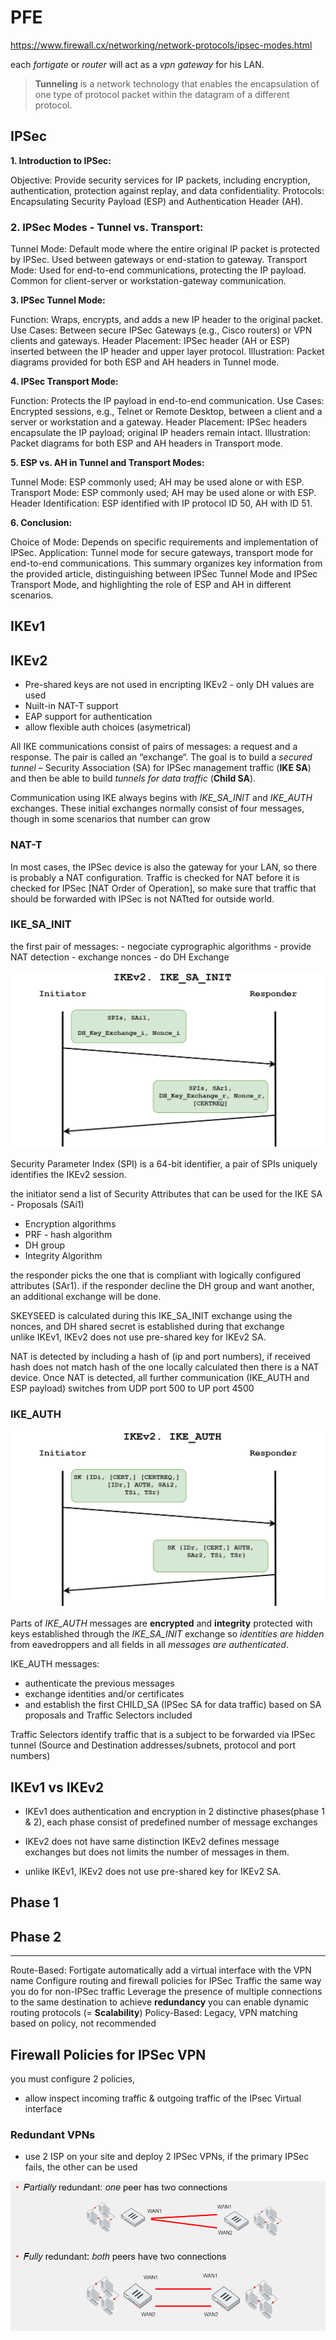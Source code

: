# PFE


https://www.firewall.cx/networking/network-protocols/ipsec-modes.html

each *fortigate* or *router* will act as a *vpn gateway* for his LAN.

> **Tunneling** 
is a network technology that enables the 
encapsulation of one type of protocol packet within 
the datagram of a different protocol.

## IPSec

**1. Introduction to IPSec:**

Objective: Provide security services for IP packets, including encryption, authentication, protection against replay, and data confidentiality.
Protocols: Encapsulating Security Payload (ESP) and Authentication Header (AH).

### 2. IPSec Modes - Tunnel vs. Transport:

Tunnel Mode: Default mode where the entire original IP packet is protected by IPSec. Used between gateways or end-station to gateway.
Transport Mode: Used for end-to-end communications, protecting the IP payload. Common for client-server or workstation-gateway communication.

**3. IPSec Tunnel Mode:**

Function: Wraps, encrypts, and adds a new IP header to the original packet.
Use Cases: Between secure IPSec Gateways (e.g., Cisco routers) or VPN clients and gateways.
Header Placement: IPSec header (AH or ESP) inserted between the IP header and upper layer protocol.
Illustration: Packet diagrams provided for both ESP and AH headers in Tunnel mode.

**4. IPSec Transport Mode:**

Function: Protects the IP payload in end-to-end communication.
Use Cases: Encrypted sessions, e.g., Telnet or Remote Desktop, between a client and a server or workstation and a gateway.
Header Placement: IPSec headers encapsulate the IP payload; original IP headers remain intact.
Illustration: Packet diagrams for both ESP and AH headers in Transport mode.

**5. ESP vs. AH in Tunnel and Transport Modes:**

Tunnel Mode: ESP commonly used; AH may be used alone or with ESP.
Transport Mode: ESP commonly used; AH may be used alone or with ESP.
Header Identification: ESP identified with IP protocol ID 50, AH with ID 51.

**6. Conclusion:**

Choice of Mode: Depends on specific requirements and implementation of IPSec.
Application: Tunnel mode for secure gateways, transport mode for end-to-end communications.
This summary organizes key information from the provided article, distinguishing between IPSec Tunnel Mode and IPSec Transport Mode, and highlighting the role of ESP and AH in different scenarios.

## IKEv1

## IKEv2
- Pre-shared keys are not used in encripting IKEv2 - only DH values are used
- Nuilt-in NAT-T support
- EAP support for authentication
- allow flexible auth choices (asymetrical)

All IKE communications consist of pairs of messages: a request and a response. The pair is called an “exchange“. The goal is to build a *secured tunnel* – Security Association (SA) for IPSec management traffic (**IKE SA**) and then be able to build *tunnels for data traffic* (**Child SA**).

Communication using IKE always begins with *IKE_SA_INIT* and *IKE_AUTH* exchanges. These initial exchanges normally consist of four messages, though in some scenarios that number can grow

### NAT-T
In most cases, the IPSec device is also the gateway for your LAN, so there is probably a NAT configuration. Traffic is checked for NAT before it is checked for IPSec [NAT Order of Operation], so make sure that traffic that should be forwarded with IPSec is not NATted for outside world.


### IKE_SA_INIT

the first pair of messages:
    - negociate cyprographic algorithms 
    - provide NAT detection
    - exchange nonces
    - do DH Exchange

![ike_init](images/ike.draw_io-ikev2.ike_sa_init.jpg)

Security Parameter Index (SPI) is a 64-bit identifier, a pair of SPIs uniquely identifies the IKEv2 session.

the initiator send a list of Security Attributes that can be used for the IKE SA - Proposals (SAi1)
- Encryption algorithms
- PRF - hash algorithm
- DH group
- Integrity Algorithm

the responder picks the one that is compliant with logically configured attributes (SAr1).
if the responder decline the DH group and want another, an additional exchange will be done.

SKEYSEED is calculated during this IKE_SA_INIT exchange using the nonces, and DH shared secret is established during that exchange  
unlike IKEv1, IKEv2 does not use pre-shared key for IKEv2 SA.

NAT is detected by including a hash of (ip and port numbers), if received hash does not match hash of the one locally calculated then there is a NAT device. 
    Once NAT is detected, all further communication (IKE_AUTH and ESP payload) switches from UDP port 500 to UP port 4500 


### IKE_AUTH

![ikeauth](./images/ike.draw_io-ikev2.ike_auth.jpg)

Parts of *IKE_AUTH* messages are **encrypted** and **integrity** protected with keys established through the *IKE_SA_INIT* exchange
    so *identities are hidden* from eavedroppers
    and all fields in all *messages are authenticated*. 

IKE_AUTH messages:
-  authenticate the previous messages
-  exchange identities and/or certificates
-  and establish the first CHILD_SA (IPSec SA for data traffic) based on SA proposals and Traffic Selectors included

Traffic Selectors identify traffic that is a subject to be forwarded via IPSec tunnel (Source and Destination addresses/subnets, protocol and port numbers)



## IKEv1 vs IKEv2

- IKEv1 does authentication and encryption in 2 distinctive phases(phase 1 & 2), 
    each phase consist of predefined number of message exchanges  
- IKEv2 does not have same distinction
     IKEv2 defines message exchanges but does not limits the number of messages in them.

- unlike IKEv1, IKEv2 does not use pre-shared key for IKEv2 SA.

## Phase 1 
## Phase 2 



---

Route-Based: 
    Fortigate automatically add a virtual interface with the VPN name
    Configure routing and firewall policies for IPSec Traffic the same way you do for non-IPSec traffic
    Leverage the presence of multiple connections to the same destination to achieve **redundancy** 
    you can enable dynamic routing protocols (= **Scalability**)
Policy-Based:
    Legacy, VPN matching based on policy, not recommended


## Firewall Policies for IPSec VPN

you must configure 2 policies, 
- allow inspect incoming traffic & outgoing traffic of the IPsec Virtual interface

### Redundant VPNs

- use 2 ISP on your site and deploy 2 IPSec VPNs, if the primary IPSec fails, the other can be used

![Alt text](images/image.png) 

